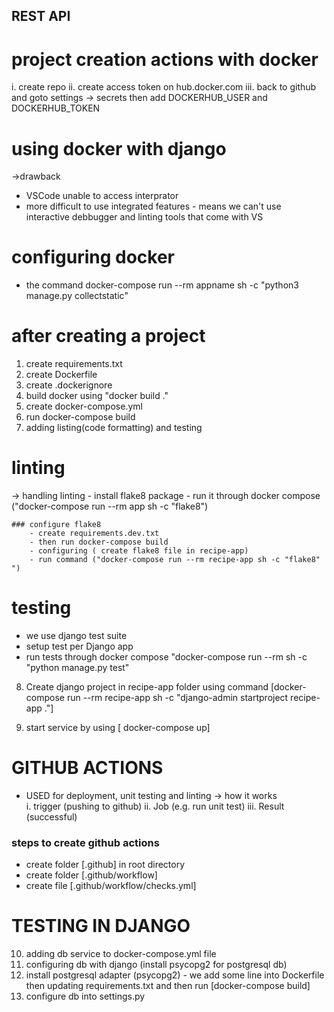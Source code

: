 ## REST API 

# project creation actions with docker
i. create repo
ii. create access token on hub.docker.com
iii. back to github and goto settings -> secrets then add DOCKERHUB_USER and DOCKERHUB_TOKEN 


# using docker with django
->drawback
- VSCode unable to access interprator
- more difficult to use integrated features - means we can't use interactive debbugger and linting tools that come with VS

# configuring docker
- the command
  docker-compose run --rm appname sh -c "python3 manage.py collectstatic"

# after creating a project
1. create requirements.txt
2. create Dockerfile
3. create .dockerignore
4. build docker  using "docker build ."
5. create docker-compose.yml
6. run docker-compose build
7. adding listing(code formatting) and testing

# linting
   -> handling linting
     - install flake8 package
     - run it through docker compose ("docker-compose run --rm app sh -c "flake8")

    ### configure flake8
        - create requirements.dev.txt
        - then run docker-compose build
        - configuring ( create flake8 file in recipe-app)
        - run command ("docker-compose run --rm recipe-app sh -c "flake8" ")


# testing
  - we use django test suite
  - setup test per Django app
  - run tests through docker compose
    "docker-compose run --rm sh -c "python manage.py test"

8. Create django project in recipe-app folder using command [docker-compose run --rm recipe-app sh -c "django-admin startproject recipe-app ."]

9. start service by using [ docker-compose up]



# GITHUB ACTIONS
- USED for deployment, unit testing and linting
-> how it works  
   i. trigger (pushing to github)
   ii. Job (e.g. run unit test)
   iii. Result (successful)

### steps to create github actions
 - create folder [.github] in root directory
 - create folder [.github/workflow]
 - create file [.github/workflow/checks.yml]







 # TESTING IN DJANGO



10. adding db service to docker-compose.yml file
11. configuring db with django (install psycopg2 for postgresql db)
12. install postgresql adapter (psycopg2) - we add some line into Dockerfile then updating requirements.txt and then run [docker-compose build]
13. configure db into settings.py